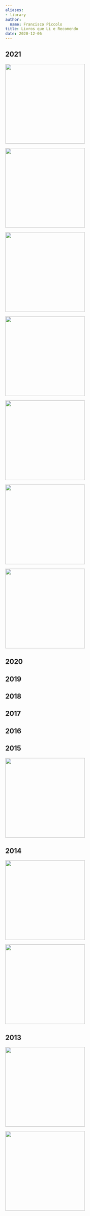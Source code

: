 ```yaml
---
aliases:
- library
author:
  name: Francisco Piccolo
title: Livros que Li e Recomendo
date: 2020-12-06
---
```


## 2021

<p float="left">
<img src=./library_images/basic_econometrics_gujarati.png
     style="widh: 150px; height: 250px" />

<img src=./library_images/data_analysis_and_graphics_using_R.png
     style="widh: 150px; height: 250px" />

<img src=./library_images/forecasting_principles_and_practices.png
     style="widh: 150px; height: 250px" />

<img src=./library_images/market_segmentation_analysis.png
     style="widh: 150px; height: 250px" />

<img src=./library_images/r_for_data_science.png
     style="widh: 150px; height: 250px" />

<img src=./library_images/elements_of_forecasting.png
     style="widh: 150px; height: 250px" />

<img src=./library_images/the_man_who_solved_the_market.png
     style="widh: 150px; height: 250px" />
</p>


## 2020


## 2019

## 2018

## 2017

## 2016

## 2015

<img src=./library_images/2014_estrutura_e_analise_de_balancos_assaf_neto.png
     style="widh: 150px; height: 250px" />

## 2014

<p float="left">
<img src=./library_images/2014_pmbook_pmi.png
     style="widh: 150px; height: 250px" />

<img src=./library_images/2014_como_fazer_amigos_e_influenciar_pessoas.png
     style="widh: 150px; height: 250px" />
</p>

## 2013

<p float="left">
<img src=./library_images/2013_o_coracao_da_lideranca.png
     style="widh: 150px; height: 250px" />

<img src=./library_images/2013_o_poder_do_habito.png
     style="widh: 150px; height: 250px" />
</p>
